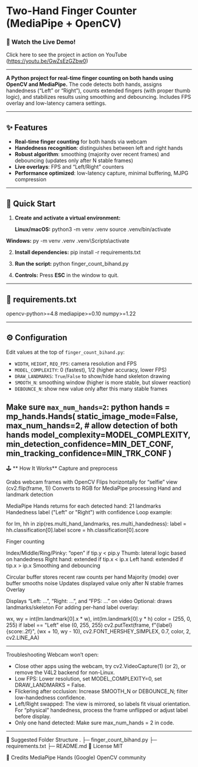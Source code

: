 # Two-Hand Finger Counter (MediaPipe + OpenCV)

### 🎥 Watch the Live Demo!

Click here to see the project in action on YouTube (https://youtu.be/GwZsEzGZbw0)

---

**A Python project for real-time finger counting on both hands using OpenCV and MediaPipe.**
The code detects both hands, assigns handedness (“Left” or “Right”), counts extended fingers (with proper thumb logic), and stabilizes results using smoothing and debouncing. Includes FPS overlay and low-latency camera settings.

---

## ✨ Features

- **Real-time finger counting** for both hands via webcam
- **Handedness recognition**: distinguishes between left and right hands
- **Robust algorithm**: smoothing (majority over recent frames) and debouncing (updates only after N stable frames)
- **Live overlays**: FPS and “Left/Right” counters
- **Performance optimized**: low-latency capture, minimal buffering, MJPG compression

---

## 🚀 Quick Start

1. **Create and activate a virtual environment:**

   **Linux/macOS:**
   python3 -m venv .venv source .venv/bin/activate

**Windows:**
    py -m venv .venv .venv\Scripts\activate

2. **Install dependencies:**
     pip install -r requirements.txt
3. **Run the script:**
   python finger_count_bihand.py

4. **Controls:** Press **ESC** in the window to quit.

---

## 📝 requirements.txt
opencv-python>=4.8 mediapipe>=0.10 numpy>=1.22

---

## ⚙️ Configuration

Edit values at the top of `finger_count_bihand.py`:
- `WIDTH`, `HEIGHT`, `REQ_FPS`: camera resolution and FPS
- `MODEL_COMPLEXITY`: 0 (fastest), 1/2 (higher accuracy, lower FPS)
- `DRAW_LANDMARKS`: `True`/`False` to show/hide hand skeleton drawing
- `SMOOTH_N`: smoothing window (higher is more stable, but slower reaction)
- `DEBOUNCE_N`: show new value only after this many stable frames

**Make sure `max_num_hands=2`:**
python
hands = mp_hands.Hands(
    static_image_mode=False,
    max_num_hands=2,  # allow detection of both hands
    model_complexity=MODEL_COMPLEXITY,
    min_detection_confidence=MIN_DET_CONF,
    min_tracking_confidence=MIN_TRK_CONF
)
---
🕹 ** How It Works**
Capture and preprocess

Grabs webcam frames with OpenCV
Flips horizontally for “selfie” view (cv2.flip(frame, 1))
Converts to RGB for MediaPipe processing
Hand and landmark detection

MediaPipe Hands returns for each detected hand:
21 landmarks
Handedness label ("Left" or "Right") with confidence
Loop example:

for lm, hh in zip(res.multi_hand_landmarks, res.multi_handedness):
    label = hh.classification[0].label
    score = hh.classification[0].score

    
Finger counting

Index/Middle/Ring/Pinky: “open” if tip.y < pip.y
Thumb: lateral logic based on handedness
Right hand: extended if tip.x < ip.x
Left hand: extended if tip.x > ip.x
Smoothing and debouncing

Circular buffer stores recent raw counts per hand
Majority (mode) over buffer smooths noise
Updates displayed value only after N stable frames
Overlay

Displays “Left: …”, “Right: …”, and “FPS: …” on video
Optional: draws landmarks/skeleton
For adding per-hand label overlay:

wx, wy = int(lm.landmark[0].x * w), int(lm.landmark[0].y * h)
color = (255, 0, 255) if label == "Left" else (0, 255, 255)
cv2.putText(frame, f"{label} {score:.2f}", (wx + 10, wy - 10),
            cv2.FONT_HERSHEY_SIMPLEX, 0.7, color, 2, cv2.LINE_AA)

---
Troubleshooting
Webcam won’t open: 
- Close other apps using the webcam, try cv2.VideoCapture(1) (or 2), or remove the V4L2 backend for non-Linux.
- Low FPS: Lower resolution, set MODEL_COMPLEXITY=0, set DRAW_LANDMARKS = False.
- Flickering after occlusion: Increase SMOOTH_N or DEBOUNCE_N; filter low-handedness confidence.
- Left/Right swapped: The view is mirrored, so labels fit visual orientation. For “physical” handedness, process the frame unflipped or adjust label before display.
- Only one hand detected: Make sure max_num_hands = 2 in code.
  
---
📁 Suggested Folder Structure
.
├─ finger_count_bihand.py
├─ requirements.txt
├─ README.md
📜 License
MIT 

🙏 Credits
MediaPipe Hands (Google)
OpenCV community
